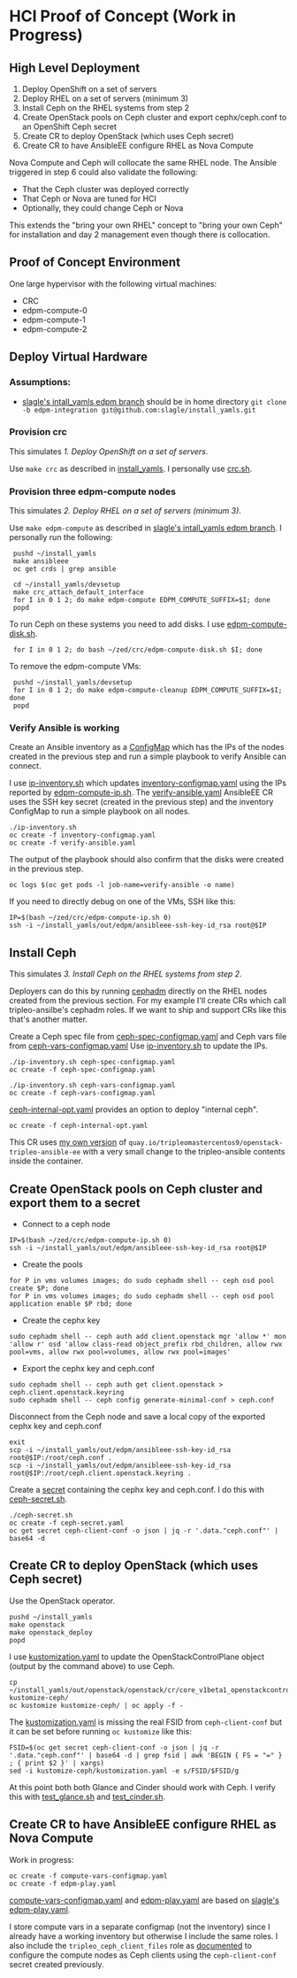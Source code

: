 # HCI Proof of Concept (Work in Progress)

## High Level Deployment

1. Deploy OpenShift on a set of servers
2. Deploy RHEL on a set of servers (minimum 3)
3. Install Ceph on the RHEL systems from step 2
4. Create OpenStack pools on Ceph cluster and export cephx/ceph.conf to an OpenShift Ceph secret
5. Create CR to deploy OpenStack (which uses Ceph secret)
6. Create CR to have AnsibleEE configure RHEL as Nova Compute

Nova Compute and Ceph will collocate the same RHEL node.
The Ansible triggered in step 6 could also validate the following:

- That the Ceph cluster was deployed correctly
- That Ceph or Nova are tuned for HCI
- Optionally, they could change Ceph or Nova

This extends the "bring your own RHEL" concept to "bring your own
Ceph" for installation and day 2 management even though there is
collocation.

## Proof of Concept Environment

One large hypervisor with the following virtual machines:

- CRC
- edpm-compute-0
- edpm-compute-1
- edpm-compute-2

## Deploy Virtual Hardware

### Assumptions:

- [slagle's intall_yamls edpm branch](https://github.com/slagle/install_yamls/tree/edpm-integration)
  should be in home directory `git clone -b edpm-integration git@github.com:slagle/install_yamls.git`

### Provision crc

This simulates _1. Deploy OpenShift on a set of servers_. 

Use `make crc` as described in 
[install_yamls](https://github.com/openstack-k8s-operators/install_yamls/tree/master/devsetup#crc).
I personally use [crc.sh](../crc/crc.sh).

### Provision three edpm-compute nodes

This simulates _2. Deploy RHEL on a set of servers (minimum 3)_.

Use `make edpm-compute` as described in
[slagle's intall_yamls edpm branch](https://github.com/slagle/install_yamls/tree/edpm-integration/devsetup#edpm-deployment).
I personally run the following:
```
 pushd ~/install_yamls
 make ansibleee
 oc get crds | grep ansible

 cd ~/install_yamls/devsetup
 make crc_attach_default_interface
 for I in 0 1 2; do make edpm-compute EDPM_COMPUTE_SUFFIX=$I; done
 popd
```
To run Ceph on these systems you need to add disks. I use
[edpm-compute-disk.sh](../crc/edpm-compute-disk.sh).
```
 for I in 0 1 2; do bash ~/zed/crc/edpm-compute-disk.sh $I; done
```
To remove the edpm-compute VMs:
```
 pushd ~/install_yamls/devsetup
 for I in 0 1 2; do make edpm-compute-cleanup EDPM_COMPUTE_SUFFIX=$I; done
 popd
```

### Verify Ansible is working

Create an Ansible inventory as a 
[ConfigMap](https://kubernetes.io/docs/concepts/configuration/configmap)
which has the IPs of the nodes created in the previous step and run a
simple playbook to verify Ansible can connect.

I use [ip-inventory.sh](ip-inventory.sh) which updates 
[inventory-configmap.yaml](inventory-configmap.yaml)
using the IPs reported by
[edpm-compute-ip.sh](../crc/edpm-compute-ip.sh). The
[verify-ansible.yaml](verify-ansible.yaml) AnsibleEE
CR uses the SSH key secret (created in the previous
step) and the inventory ConfigMap to run a simple playbook
on all nodes.
```
./ip-inventory.sh
oc create -f inventory-configmap.yaml
oc create -f verify-ansible.yaml
```
The output of the playbook should also confirm that the disks were
created in the previous step.
```
oc logs $(oc get pods -l job-name=verify-ansible -o name)
```
If you need to directly debug on one of the VMs, SSH like this:
```
IP=$(bash ~/zed/crc/edpm-compute-ip.sh 0)
ssh -i ~/install_yamls/out/edpm/ansibleee-ssh-key-id_rsa root@$IP
```

## Install Ceph

This simulates _3. Install Ceph on the RHEL systems from step 2_.

Deployers can do this by running
[cephadm](https://docs.ceph.com/en/quincy/cephadm/index.html)
directly on the RHEL nodes created from the previous section.
For my example I'll create CRs which call tripleo-ansilbe's cephadm
roles. If we want to ship and support CRs like this that's another
matter.

Create a Ceph spec file from
[ceph-spec-configmap.yaml](ceph-spec-configmap.yaml)
and Ceph vars file from
[ceph-vars-configmap.yaml](ceph-vars-configmap.yaml)
Use [ip-inventory.sh](ip-inventory.sh) to update the IPs.
```
./ip-inventory.sh ceph-spec-configmap.yaml
oc create -f ceph-spec-configmap.yaml

./ip-inventory.sh ceph-vars-configmap.yaml
oc create -f ceph-vars-configmap.yaml
```

[ceph-internal-opt.yaml](ceph-internal-opt.yaml)
provides an option to deploy "internal ceph".
```
oc create -f ceph-internal-opt.yaml
```
This CR uses [my own version](container-with-new-tripleo-ansible.md)
of `quay.io/tripleomastercentos9/openstack-tripleo-ansible-ee`
with a very small change to the tripleo-ansible contents inside the
container.

## Create OpenStack pools on Ceph cluster and export them to a secret

- Connect to a ceph node
```
IP=$(bash ~/zed/crc/edpm-compute-ip.sh 0)
ssh -i ~/install_yamls/out/edpm/ansibleee-ssh-key-id_rsa root@$IP
```
- Create the pools
```
for P in vms volumes images; do sudo cephadm shell -- ceph osd pool create $P; done
for P in vms volumes images; do sudo cephadm shell -- ceph osd pool application enable $P rbd; done
```
- Create the cephx key
```
sudo cephadm shell -- ceph auth add client.openstack mgr 'allow *' mon 'allow r' osd 'allow class-read object_prefix rbd_children, allow rwx pool=vms, allow rwx pool=volumes, allow rwx pool=images'
```
- Export the cephx key and ceph.conf
```
sudo cephadm shell -- ceph auth get client.openstack > ceph.client.openstack.keyring
sudo cephadm shell -- ceph config generate-minimal-conf > ceph.conf
```
Disconnect from the Ceph node and save a local copy of the exported
cephx key and ceph.conf
```
exit
scp -i ~/install_yamls/out/edpm/ansibleee-ssh-key-id_rsa root@$IP:/root/ceph.conf .
scp -i ~/install_yamls/out/edpm/ansibleee-ssh-key-id_rsa root@$IP:/root/ceph.client.openstack.keyring .
```
Create a
[secret](https://kubernetes.io/docs/concepts/configuration/secret)
containing the cephx key and ceph.conf. I do this
with [ceph-secret.sh](ceph-secret.sh).

```
./ceph-secret.sh
oc create -f ceph-secret.yaml
oc get secret ceph-client-conf -o json | jq -r '.data."ceph.conf"' | base64 -d
```

## Create CR to deploy OpenStack (which uses Ceph secret)

Use the OpenStack operator.
```
pushd ~/install_yamls
make openstack
make openstack_deploy
popd
```
I use [kustomization.yaml](kustomize-ceph/kustomization.yaml) to
update the OpenStackControlPlane object (output by the command above)
to use Ceph.
```
cp ~/install_yamls/out/openstack/openstack/cr/core_v1beta1_openstackcontrolplane.yaml kustomize-ceph/
oc kustomize kustomize-ceph/ | oc apply -f -
```
The [kustomization.yaml](kustomize-ceph/kustomization.yaml) is missing
the real FSID from `ceph-client-conf` but it can be set before running
`oc kustomize` like this:
```
FSID=$(oc get secret ceph-client-conf -o json | jq -r '.data."ceph.conf"' | base64 -d | grep fsid | awk 'BEGIN { FS = "=" } ; { print $2 }' | xargs)
sed -i kustomize-ceph/kustomization.yaml -e s/FSID/$FSID/g
```
At this point both both Glance and Cinder should work with Ceph.
I verify this with [test_glance.sh](../crc/test_glance.sh) and
[test_cinder.sh](../crc/test_cinder.sh).

## Create CR to have AnsibleEE configure RHEL as Nova Compute

Work in progress:
```
oc create -f compute-vars-configmap.yaml
oc create -f edpm-play.yaml
```

[compute-vars-configmap.yaml](compute-vars-configmap.yaml) and
[edpm-play.yaml](edpm-play.yaml)
are based on
[slagle's edpm-play.yaml](https://github.com/slagle/install_yamls/blob/edpm-integration/devsetup/edpm/edpm-play.yaml).

I store compute vars in a separate configmap (not the inventory) since
I already have a working inventory but otherwise I include the same
roles. I also include the `tripleo_ceph_client_files` role as
[documented](https://docs.openstack.org/project-deploy-guide/tripleo-docs/latest/features/ceph_external.html#standalone-ansible-roles-for-external-ceph)
to configure the compute nodes as Ceph clients using the
`ceph-client-conf` secret created previously.
